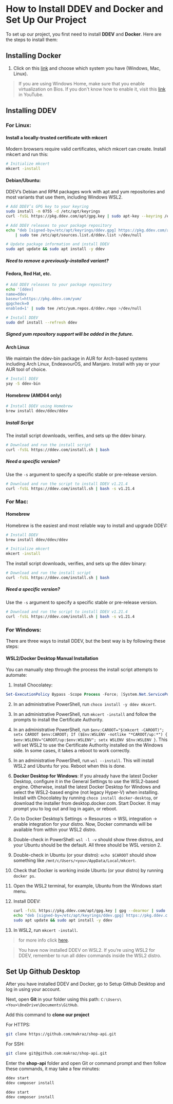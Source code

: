# How to Install DDEV and Docker and Set Up Our Project

To set up our project, you first need to install **DDEV** and **Docker**. Here are the steps to install them:

## Installing Docker

1. Click on this [link](https://www.docker.com/) and choose which system you have (Windows, Mac, Linux).
>If you are using Windows Home, make sure that you enable virtualization on Bios. If you don't know how to enable it, visit this [link](https://www.youtube.com/watch?v=MOuTxfzCvMY&ab_channel=MKBMobileDetailing) in YouTube.

## Installing DDEV

### For Linux:

#### Install a locally-trusted certificate with mkcert

Modern browsers require valid certificates, which mkcert can create. Install mkcert and run this:

```bash
# Initialize mkcert
mkcert -install
```

#### Debian/Ubuntu:

DDEV’s Debian and RPM packages work with apt and yum repositories and most variants that use them, including Windows WSL2.

```bash
# Add DDEV’s GPG key to your keyring
sudo install -m 0755 -d /etc/apt/keyrings
curl -fsSL https://pkg.ddev.com/apt/gpg.key | sudo apt-key --keyring /etc/apt/keyrings/ddev.gpg add -

# Add DDEV releases to your package repository
echo "deb [signed-by=/etc/apt/keyrings/ddev.gpg] https://pkg.ddev.com/apt/ * *" \
    | sudo tee /etc/apt/sources.list.d/ddev.list >/dev/null

# Update package information and install DDEV
sudo apt update && sudo apt install -y ddev
```

##### Need to remove a previously-installed variant?

#### Fedora, Red Hat, etc.

```bash
# Add DDEV releases to your package repository
echo '[ddev]
name=ddev
baseurl=https://pkg.ddev.com/yum/
gpgcheck=0
enabled=1' | sudo tee /etc/yum.repos.d/ddev.repo >/dev/null

# Install DDEV
sudo dnf install --refresh ddev
```

##### Signed yum repository support will be added in the future.

#### Arch Linux

We maintain the ddev-bin package in AUR for Arch-based systems including Arch Linux, EndeavourOS, and Manjaro. Install with yay or your AUR tool of choice.

```bash
# Install DDEV
yay -S ddev-bin
```

#### Homebrew (AMD64 only)

```bash
# Install DDEV using Homebrew
brew install ddev/ddev/ddev
```

##### Install Script

The install script downloads, verifies, and sets up the ddev binary.

```bash
# Download and run the install script
curl -fsSL https://ddev.com/install.sh | bash
```

##### Need a specific version?

Use the `-s` argument to specify a specific stable or pre-release version.

```bash
# Download and run the script to install DDEV v1.21.4
curl -fsSL https://ddev.com/install.sh | bash -s v1.21.4
```

### For Mac:

#### Homebrew

Homebrew is the easiest and most reliable way to install and upgrade DDEV:

```bash
# Install DDEV
brew install ddev/ddev/ddev

# Initialize mkcert
mkcert -install
```

The install script downloads, verifies, and sets up the ddev binary:

```bash
# Download and run the install script
curl -fsSL https://ddev.com/install.sh | bash
```

##### Need a specific version?

Use the `-s` argument to specify a specific stable or pre-release version.

```bash
# Download and run the script to install DDEV v1.21.4
curl -fsSL https://ddev.com/install.sh | bash -s v1.21.4
```

### For Windows:

There are three ways to install DDEV, but the best way is by following these steps:

#### WSL2/Docker Desktop Manual Installation

You can manually step through the process the install script attempts to automate:

1. Install Chocolatey:

```PowerShell
Set-ExecutionPolicy Bypass -Scope Process -Force; [System.Net.ServicePointManager]::SecurityProtocol = [System.Net.ServicePointManager]::SecurityProtocol -bor 3072; iex ((New-Object System.Net.WebClient).DownloadString('https://chocolatey.org/install.ps1'))
```

2. In an administrative PowerShell, run `choco install -y ddev mkcert`.

3. In an administrative PowerShell, run `mkcert -install` and follow the prompts to install the Certificate Authority.

4. In an administrative PowerShell, run `$env:CAROOT="$(mkcert -CAROOT)"; setx CAROOT $env:CAROOT; If ($Env:WSLENV -notlike "*CAROOT/up:*") { $env:WSLENV="CAROOT/up:$env:WSLENV"; setx WSLENV $Env:WSLENV }`. This will set WSL2 to use the Certificate Authority installed on the Windows side. In some cases, it takes a reboot to work correctly.

5. In an administrative PowerShell, run `wsl --install`. This will install WSL2 and Ubuntu for you. Reboot when this is done.

6. **Docker Desktop for Windows**: If you already have the latest Docker Desktop, configure it in the General Settings to use the WSL2-based engine. Otherwise, install the latest Docker Desktop for Windows and select the WSL2-based engine (not legacy Hyper-V) when installing. Install with Chocolatey by running `choco install docker-desktop`, or download the installer from desktop.docker.com. Start Docker. It may prompt you to log out and log in again, or reboot.

7. Go to Docker Desktop’s Settings → Resources → WSL integration → enable integration for your distro. Now, Docker commands will be available from within your WSL2 distro.

8. Double-check in PowerShell: `wsl -l -v` should show three distros, and your Ubuntu should be the default. All three should be WSL version 2.

9. Double-check in Ubuntu (or your distro): `echo $CAROOT` should show something like `/mnt/c/Users/<you>/AppData/Local/mkcert`.

10. Check that Docker is working inside Ubuntu (or your distro) by running `docker ps`.

11. Open the WSL2 terminal, for example, Ubuntu from the Windows start menu.

12. Install DDEV:

    ```bash
    curl -fsSL https://pkg.ddev.com/apt/gpg.key | gpg --dearmor | sudo tee /etc/apt/keyrings/ddev.gpg > /dev/null
    echo "deb [signed-by=/etc/apt/keyrings/ddev.gpg] https://pkg.ddev.com/apt/ * *" | sudo tee /etc/apt/sources.list.d/ddev.list >/dev/null
    sudo apt update && sudo apt install -y ddev
    ```

13. In WSL2, run `mkcert -install`.
>for more info click [here](https://ddev.readthedocs.io/en/latest/users/install/).

>You have now installed DDEV on WSL2. If you’re using WSL2 for DDEV, remember to run all ddev commands inside the WSL2 distro.

## Set Up Github Desktop

After you have installed DDEV and Docker, go to Setup Github Desktop and log in using your account.

Next, open **Git** in your folder using this path: `C:\Users\<You>\OneDrive\Documents\GitHub`.

Add this command to **clone our project**

For HTTPS:

```bash
git clone https://github.com/makraz/shop-api.git
```

For SSH:

```bash
git clone git@github.com:makraz/shop-api.git
```

Enter the **shop-api** folder and open Git or command prompt and then follow these commands, it may take a few minutes:

```bash
ddev start
ddev composer install
```

```bash
ddev start
ddev composer install
```
